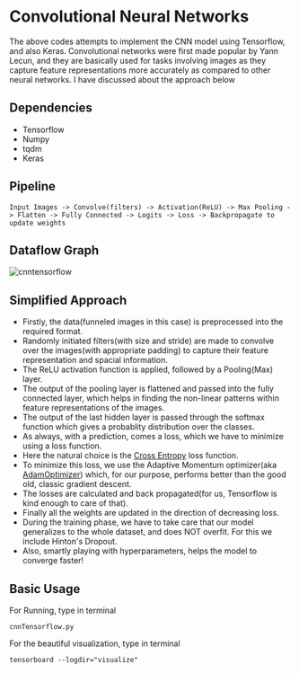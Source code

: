 # Convolutional Neural Networks
The above codes attempts to implement the CNN model using Tensorflow, and also Keras. Convolutional networks were first made popular by Yann Lecun, and they are basically used for tasks involving images as they capture feature representations more accurately as compared to other neural networks. I have discussed about the approach below

## Dependencies
* Tensorflow
* Numpy
* tqdm
* Keras

## Pipeline
```
Input Images -> Convolve(filters) -> Activation(ReLU) -> Max Pooling -> Flatten -> Fully Connected -> Logits -> Loss -> Backpropagate to update weights
```

## Dataflow Graph
![cnntensorflow](https://user-images.githubusercontent.com/34591573/34300433-0ad2c124-e74e-11e7-8c09-4af42f7cd5e6.png)

## Simplified Approach
* Firstly, the data(funneled images in this case) is preprocessed into the required format.
* Randomly initiated filters(with size and stride) are made to convolve over the images(with appropriate padding) to capture their feature representation and spacial information.
* The ReLU activation function is applied, followed by a Pooling(Max) layer.
* The output of the pooling layer is flattened and passed into the fully connected layer, which helps in finding the non-linear patterns within feature representations of the images.
* The output of the last hidden layer is passed through the softmax function which gives a probablity distribution over the classes.
* As always, with a prediction, comes a loss, which we have to minimize using a loss function.
* Here the natural choice is the [Cross Entropy](https://rdipietro.github.io/friendly-intro-to-cross-entropy-loss/) loss function.
* To minimize this loss, we use the Adaptive Momentum optimizer(aka [AdamOptimizer](https://www.tensorflow.org/api_docs/python/tf/train/AdamOptimizer)) which, for our purpose, performs better than the good old, classic gradient descent.
* The losses are calculated and back propagated(for us, Tensorflow is kind enough to care of that).
* Finally all the weights are updated in the direction of decreasing loss.
* During the training phase, we have to take care that our model generalizes to the whole dataset, and does NOT overfit. For this we include Hinton's Dropout.
* Also, smartly playing with hyperparameters, helps the model to converge faster! 

## Basic Usage
For Running, type in terminal
```
cnnTensorflow.py
```
For the beautiful visualization, type in terminal
```
tensorboard --logdir="visualize"
```



